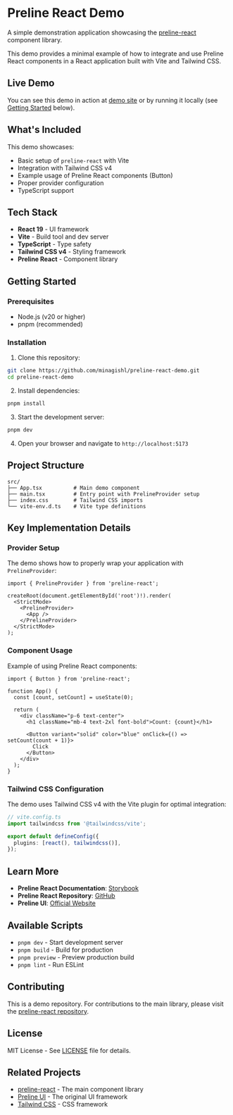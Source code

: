 # Preline React Demo

A simple demonstration application showcasing the [preline-react](https://github.com/minagishl/preline-react) component library.

This demo provides a minimal example of how to integrate and use Preline React components in a React application built with Vite and Tailwind CSS.

## Live Demo

You can see this demo in action at [demo site](https://preline-react-demo.pages.dev) or by running it locally (see [Getting Started](#getting-started) below).

## What's Included

This demo showcases:

- Basic setup of `preline-react` with Vite
- Integration with Tailwind CSS v4
- Example usage of Preline React components (Button)
- Proper provider configuration
- TypeScript support

## Tech Stack

- **React 19** - UI framework
- **Vite** - Build tool and dev server
- **TypeScript** - Type safety
- **Tailwind CSS v4** - Styling framework
- **Preline React** - Component library

## Getting Started

### Prerequisites

- Node.js (v20 or higher)
- pnpm (recommended)

### Installation

1. Clone this repository:

```bash
git clone https://github.com/minagishl/preline-react-demo.git
cd preline-react-demo
```

2. Install dependencies:

```bash
pnpm install
```

3. Start the development server:

```bash
pnpm dev
```

4. Open your browser and navigate to `http://localhost:5173`

## Project Structure

```
src/
├── App.tsx          # Main demo component
├── main.tsx         # Entry point with PrelineProvider setup
├── index.css        # Tailwind CSS imports
└── vite-env.d.ts    # Vite type definitions
```

## Key Implementation Details

### Provider Setup

The demo shows how to properly wrap your application with `PrelineProvider`:

```tsx
import { PrelineProvider } from 'preline-react';

createRoot(document.getElementById('root')!).render(
  <StrictMode>
    <PrelineProvider>
      <App />
    </PrelineProvider>
  </StrictMode>
);
```

### Component Usage

Example of using Preline React components:

```tsx
import { Button } from 'preline-react';

function App() {
  const [count, setCount] = useState(0);

  return (
    <div className="p-6 text-center">
      <h1 className="mb-4 text-2xl font-bold">Count: {count}</h1>

      <Button variant="solid" color="blue" onClick={() => setCount(count + 1)}>
        Click
      </Button>
    </div>
  );
}
```

### Tailwind CSS Configuration

The demo uses Tailwind CSS v4 with the Vite plugin for optimal integration:

```ts
// vite.config.ts
import tailwindcss from '@tailwindcss/vite';

export default defineConfig({
  plugins: [react(), tailwindcss()],
});
```

## Learn More

- **Preline React Documentation**: [Storybook](https://minagishl.github.io/preline-react/)
- **Preline React Repository**: [GitHub](https://github.com/minagishl/preline-react)
- **Preline UI**: [Official Website](https://preline.co/)

## Available Scripts

- `pnpm dev` - Start development server
- `pnpm build` - Build for production
- `pnpm preview` - Preview production build
- `pnpm lint` - Run ESLint

## Contributing

This is a demo repository. For contributions to the main library, please visit the [preline-react repository](https://github.com/minagishl/preline-react).

## License

MIT License - See [LICENSE](LICENSE) file for details.

## Related Projects

- [preline-react](https://github.com/minagishl/preline-react) - The main component library
- [Preline UI](https://preline.co/) - The original UI framework
- [Tailwind CSS](https://tailwindcss.com/) - CSS framework
